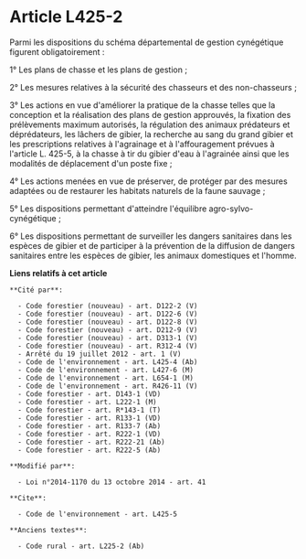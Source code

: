 # Article L425-2

Parmi les dispositions du schéma départemental de gestion cynégétique figurent obligatoirement : 

1° Les plans de chasse et les plans de gestion ; 

2° Les mesures relatives à la sécurité des chasseurs et des non-chasseurs ; 

3° Les actions en vue d'améliorer la pratique de la chasse telles que la conception et la réalisation des plans de gestion
approuvés, la fixation des prélèvements maximum autorisés, la régulation des animaux prédateurs et déprédateurs, les lâchers
de gibier, la recherche au sang du grand gibier et les prescriptions relatives à l'agrainage et à l'affouragement prévues à
l'article L. 425-5, à la chasse à tir du gibier d'eau à l'agrainée ainsi que les modalités de déplacement d'un poste fixe ; 

4° Les actions menées en vue de préserver, de protéger par des mesures adaptées ou de restaurer les habitats naturels de la
faune sauvage ; 

5° Les dispositions permettant d'atteindre l'équilibre agro-sylvo-cynégétique ;

6° Les dispositions permettant de surveiller les dangers sanitaires dans les espèces de gibier et de participer à la
prévention de la diffusion de dangers sanitaires entre les espèces de gibier, les animaux domestiques et l'homme.

**Liens relatifs à cet article**

	**Cité par**:

	  - Code forestier (nouveau) - art. D122-2 (V)
	  - Code forestier (nouveau) - art. D122-6 (V)
	  - Code forestier (nouveau) - art. D122-8 (V)
	  - Code forestier (nouveau) - art. D212-9 (V)
	  - Code forestier (nouveau) - art. D313-1 (V)
	  - Code forestier (nouveau) - art. R312-4 (V)
	  - Arrêté du 19 juillet 2012 - art. 1 (V)
	  - Code de l'environnement - art. L425-4 (Ab)
	  - Code de l'environnement - art. L427-6 (M)
	  - Code de l'environnement - art. L654-1 (M)
	  - Code de l'environnement - art. R426-11 (V)
	  - Code forestier - art. D143-1 (VD)
	  - Code forestier - art. L222-1 (M)
	  - Code forestier - art. R*143-1 (T)
	  - Code forestier - art. R133-1 (VD)
	  - Code forestier - art. R133-7 (Ab)
	  - Code forestier - art. R222-1 (VD)
	  - Code forestier - art. R222-21 (Ab)
	  - Code forestier - art. R222-5 (Ab)

	**Modifié par**:

	  - Loi n°2014-1170 du 13 octobre 2014 - art. 41

	**Cite**:

	  - Code de l'environnement - art. L425-5

	**Anciens textes**:

	  - Code rural - art. L225-2 (Ab)
